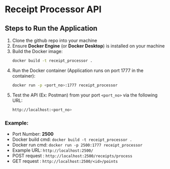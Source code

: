 # Receipt Processor API

## Steps to Run the Application
1. Clone the github repo into your machine
2. Ensure **Docker Engine** (or **Docker Desktop**) is installed on your machine
3. Build the Docker image:
   ```bash
   docker build -t receipt_processor .
4. Run the Docker container (Application runs on port 1777 in the container):
    ```bash
    docker run -p <port_no>:1777 receipt_processor
5. Test the API (Ex: Postman) from your port `<port_no>` via the following URL:
    ```bash
    http://localhost:<port_no>

### Example:
- Port Number: **2500**
- Docker build cmd: `docker build -t receipt_processor .`
- Docker run cmd: `docker run -p 2500:1777 receipt_processor`
- Example URL: `http://localhost:2500/`
- POST request : `http://localhost:2500/receipts/process`
- GET request  : `http://localhost:2500/<id>/points`

